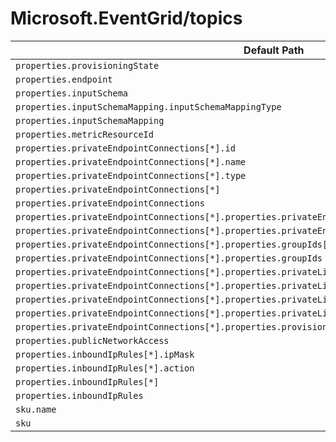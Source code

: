 # Microsoft.EventGrid/topics

| Default Path | Alias |
|---|---|
| `properties.provisioningState` | `Microsoft.EventGrid/topics/provisioningState` |
| `properties.endpoint` | `Microsoft.EventGrid/topics/endpoint` |
| `properties.inputSchema` | `Microsoft.EventGrid/topics/inputSchema` |
| `properties.inputSchemaMapping.inputSchemaMappingType` | `Microsoft.EventGrid/topics/inputSchemaMapping.inputSchemaMappingType` |
| `properties.inputSchemaMapping` | `Microsoft.EventGrid/topics/inputSchemaMapping` |
| `properties.metricResourceId` | `Microsoft.EventGrid/topics/metricResourceId` |
| `properties.privateEndpointConnections[*].id` | `Microsoft.EventGrid/topics/privateEndpointConnections[*].id` |
| `properties.privateEndpointConnections[*].name` | `Microsoft.EventGrid/topics/privateEndpointConnections[*].name` |
| `properties.privateEndpointConnections[*].type` | `Microsoft.EventGrid/topics/privateEndpointConnections[*].type` |
| `properties.privateEndpointConnections[*]` | `Microsoft.EventGrid/topics/privateEndpointConnections[*]` |
| `properties.privateEndpointConnections` | `Microsoft.EventGrid/topics/privateEndpointConnections` |
| `properties.privateEndpointConnections[*].properties.privateEndpoint.id` | `Microsoft.EventGrid/topics/privateEndpointConnections[*].privateEndpoint.id` |
| `properties.privateEndpointConnections[*].properties.privateEndpoint` | `Microsoft.EventGrid/topics/privateEndpointConnections[*].privateEndpoint` |
| `properties.privateEndpointConnections[*].properties.groupIds[*]` | `Microsoft.EventGrid/topics/privateEndpointConnections[*].groupIds[*]` |
| `properties.privateEndpointConnections[*].properties.groupIds` | `Microsoft.EventGrid/topics/privateEndpointConnections[*].groupIds` |
| `properties.privateEndpointConnections[*].properties.privateLinkServiceConnectionState.status` | `Microsoft.EventGrid/topics/privateEndpointConnections[*].privateLinkServiceConnectionState.status` |
| `properties.privateEndpointConnections[*].properties.privateLinkServiceConnectionState.description` | `Microsoft.EventGrid/topics/privateEndpointConnections[*].privateLinkServiceConnectionState.description` |
| `properties.privateEndpointConnections[*].properties.privateLinkServiceConnectionState.actionsRequired` | `Microsoft.EventGrid/topics/privateEndpointConnections[*].privateLinkServiceConnectionState.actionsRequired` |
| `properties.privateEndpointConnections[*].properties.privateLinkServiceConnectionState` | `Microsoft.EventGrid/topics/privateEndpointConnections[*].privateLinkServiceConnectionState` |
| `properties.privateEndpointConnections[*].properties.provisioningState` | `Microsoft.EventGrid/topics/privateEndpointConnections[*].provisioningState` |
| `properties.publicNetworkAccess` | `Microsoft.EventGrid/topics/publicNetworkAccess` |
| `properties.inboundIpRules[*].ipMask` | `Microsoft.EventGrid/topics/inboundIpRules[*].ipMask` |
| `properties.inboundIpRules[*].action` | `Microsoft.EventGrid/topics/inboundIpRules[*].action` |
| `properties.inboundIpRules[*]` | `Microsoft.EventGrid/topics/inboundIpRules[*]` |
| `properties.inboundIpRules` | `Microsoft.EventGrid/topics/inboundIpRules` |
| `sku.name` | `Microsoft.EventGrid/topics/sku.name` |
| `sku` | `Microsoft.EventGrid/topics/sku` |

